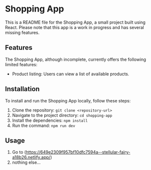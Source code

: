 # Shopping App

This is a README file for the Shopping App, a small project built using React. Please note that this app is a work in progress and has several missing features.

## Features
The Shopping App, although incomplete, currently offers the following limited features:
- Product listing: Users can view a list of available products.

## Installation
To install and run the Shopping App locally, follow these steps:

1. Clone the repository: `git clone <repository-url>`
2. Navigate to the project directory: `cd shopping-app`
3. Install the dependencies: `npm install`
4. Run the command: `npm run dev`

## Usage
1. Go to (https://649e2309f957bf10dfc7594a--stellular-fairy-a18b26.netlify.app/)
2. nothing else...
